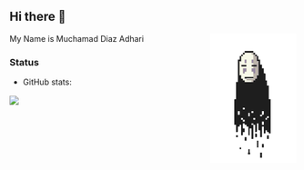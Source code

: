 ## Hi there 👋
<img align="right" src="https://github.com/Hazumiran/Assets/blob/master/assets/output-onlinegiftools.gif" width=30% />
My Name is Muchamad Diaz Adhari

### Status
- GitHub stats:

<a href="https://github.com/anuraghazra/github-readme-stats">
 <img align="center" src="https://github-readme-stats.anuraghazra1.vercel.app/api?username=Hazumiran&count_private=true&show_icons=true&theme=gotham">
</a>
<!--
**Hazumiran/Hazumiran** is a ✨ _special_ ✨ repository because its `README.md` (this file) appears on your GitHub profile.



Here are some ideas to get you started:

- 🔭 I’m currently working on ...
- 🌱 I’m currently learning ...
- 👯 I’m looking to collaborate on ...
- 🤔 I’m looking for help with ...
- 💬 Ask me about ...
- 📫 How to reach me: ...
- 😄 Pronouns: ...
- ⚡ Fun fact: ...
-->
